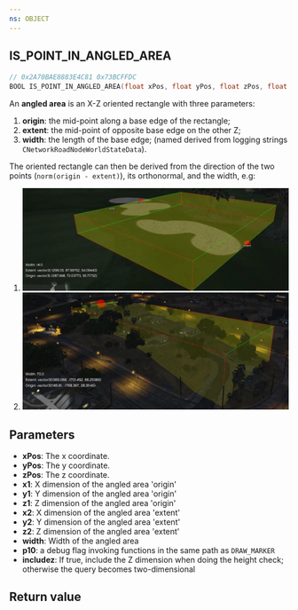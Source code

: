 ```yaml
---
ns: OBJECT
---
```

## IS_POINT_IN_ANGLED_AREA

```c
// 0x2A70BAE8883E4C81 0x73BCFFDC
BOOL IS_POINT_IN_ANGLED_AREA(float xPos, float yPos, float zPos, float x1, float y1, float z1, float x2, float y2, float z2, float width, BOOL p10, BOOL includez);
```

An **angled area** is an X-Z oriented rectangle with three parameters: 
1. **origin**: the mid-point along a base edge of the rectangle; 
2. **extent**: the mid-point of opposite base edge on the other Z;
3. **width**: the length of the base edge; (named derived from logging strings ``CNetworkRoadNodeWorldStateData``).

The oriented rectangle can then be derived from the direction of the two points (``norm(origin - extent)``), its orthonormal, and the width, e.g:
1. ![golf_mp](./IsPointInAngledArea/p14LFfr.webp)
2. ![am_taxi](./IsPointInAngledArea/sABN3jj.webp)

## Parameters
* **xPos**: The x coordinate.
* **yPos**: The y coordinate.
* **zPos**: The z coordinate.
* **x1**: X dimension of the angled area 'origin'
* **y1**: Y dimension of the angled area 'origin'
* **z1**: Z dimension of the angled area 'origin'
* **x2**: X dimension of the angled area 'extent'
* **y2**: Y dimension of the angled area 'extent'
* **z2**: Z dimension of the angled area 'extent'
* **width**: Width of the angled area
* **p10**: a debug flag invoking functions in the same path as ``DRAW_MARKER``
* **includez**: If true, include the Z dimension when doing the height check; otherwise the query becomes two-dimensional

## Return value

